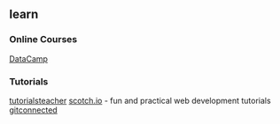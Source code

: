 ## learn

### Online Courses
[DataCamp](https://www.datacamp.com/)

### Tutorials
[tutorialsteacher](https://www.tutorialsteacher.com/)
[scotch.io](https://scotch.io/) - fun and practical web development tutorials
[gitconnected](https://gitconnected.com/learn)
